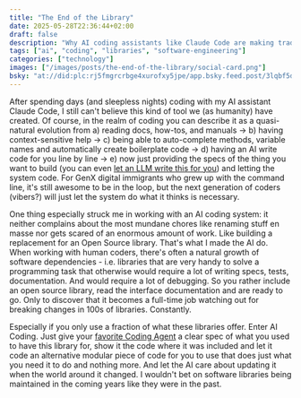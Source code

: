 ```yaml
---
title: "The End of the Library"
date: 2025-05-28T22:36:44+02:00
draft: false
description: "Why AI coding assistants like Claude Code are making traditional software libraries obsolete - a firsthand experience"
tags: ["ai", "coding", "libraries", "software-engineering"]
categories: ["technology"]
images: ["/images/posts/the-end-of-the-library/social-card.png"]
bsky: "at://did:plc:rj5fmgrcrbge4xurofxy5jpe/app.bsky.feed.post/3lqbf5dq3u522"
---
```


After spending days (and sleepless nights) coding with my AI assistant Claude Code,
I still can't believe this kind of tool we (as humanity) have created.
Of course, in the realm of coding you can describe it as a quasi-natural
evolution from a) reading docs, how-tos, and manuals -> b) having context-sensitive
help -> c) being able to auto-complete methods, variable names and 
automatically create boilerplate code -> d) having an AI write code for you
line by line -> e) now just providing the specs of the thing you want to build
(you can even [let an LLM write this for you](https://harper.blog/2025/05/08/basic-claude-code/)) and letting the system code. For
GenX digital immigrants who grew up with the command line, it's still awesome to be 
in the loop, but the next generation of coders (vibers?) will just let the system 
do what it thinks is necessary.

One thing especially struck me in working with an AI coding system:
it neither complains about the most mundane chores like renaming stuff en masse nor
gets scared of an enormous amount of work. Like building a replacement for an
Open Source library. That's what I made the AI do. When working with human
coders, there's often a natural growth of software dependencies - i.e. libraries
that are very handy to solve a programming task that otherwise would require a
lot of writing specs, tests, documentation. And would require a lot of debugging.
So you rather include an open source library, read the interface documentation and
are ready to go. Only to discover that it becomes a full-time job watching
out for breaking changes in 100s of libraries. Constantly.

Especially if you only use a fraction of what these libraries offer. Enter AI Coding.
Just give your [favorite Coding Agent](https://claude.ai/code) a clear spec of what you used to have this
library for, show it the code where it was included and let it code an alternative
modular piece of code for you to use that does just what you need it to do and nothing
more. And let the AI care about updating it when the world around it changed. I wouldn't
bet on software libraries being maintained in the coming years like they were in
the past.
